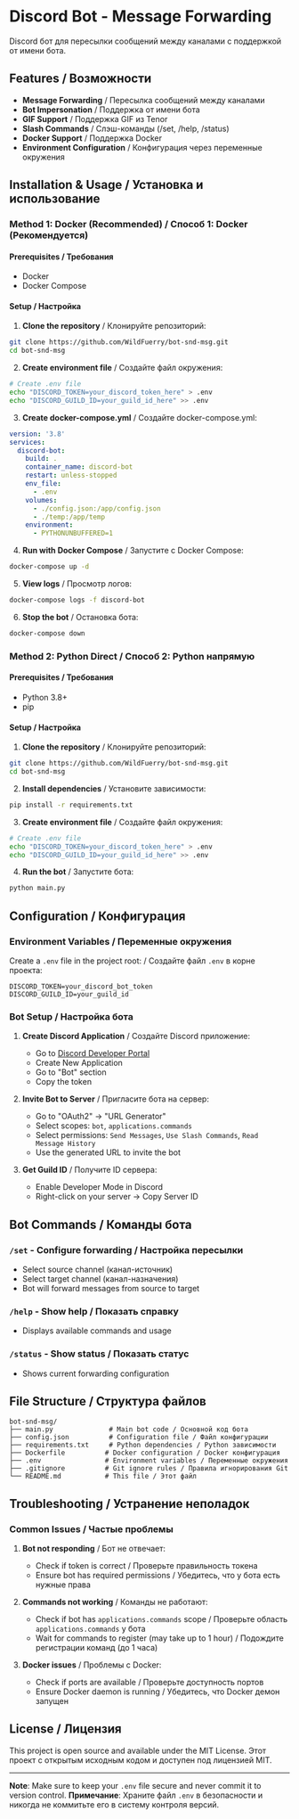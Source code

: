 # Discord Bot - Message Forwarding

Discord бот для пересылки сообщений между каналами с поддержкой от имени бота.

## Features / Возможности

- **Message Forwarding** / Пересылка сообщений между каналами
- **Bot Impersonation** / Поддержка от имени бота
- **GIF Support** / Поддержка GIF из Tenor
- **Slash Commands** / Слэш-команды (/set, /help, /status)
- **Docker Support** / Поддержка Docker
- **Environment Configuration** / Конфигурация через переменные окружения

## Installation & Usage / Установка и использование

### Method 1: Docker (Recommended) / Способ 1: Docker (Рекомендуется)

#### Prerequisites / Требования
- Docker
- Docker Compose

#### Setup / Настройка

1. **Clone the repository** / Клонируйте репозиторий:
```bash
git clone https://github.com/WildFuerry/bot-snd-msg.git
cd bot-snd-msg
```

2. **Create environment file** / Создайте файл окружения:
```bash
# Create .env file
echo "DISCORD_TOKEN=your_discord_token_here" > .env
echo "DISCORD_GUILD_ID=your_guild_id_here" >> .env
```

3. **Create docker-compose.yml** / Создайте docker-compose.yml:
```yaml
version: '3.8'
services:
  discord-bot:
    build: .
    container_name: discord-bot
    restart: unless-stopped
    env_file:
      - .env
    volumes:
      - ./config.json:/app/config.json
      - ./temp:/app/temp
    environment:
      - PYTHONUNBUFFERED=1
```

4. **Run with Docker Compose** / Запустите с Docker Compose:
```bash
docker-compose up -d
```

5. **View logs** / Просмотр логов:
```bash
docker-compose logs -f discord-bot
```

6. **Stop the bot** / Остановка бота:
```bash
docker-compose down
```

### Method 2: Python Direct / Способ 2: Python напрямую

#### Prerequisites / Требования
- Python 3.8+
- pip

#### Setup / Настройка

1. **Clone the repository** / Клонируйте репозиторий:
```bash
git clone https://github.com/WildFuerry/bot-snd-msg.git
cd bot-snd-msg
```

2. **Install dependencies** / Установите зависимости:
```bash
pip install -r requirements.txt
```

3. **Create environment file** / Создайте файл окружения:
```bash
# Create .env file
echo "DISCORD_TOKEN=your_discord_token_here" > .env
echo "DISCORD_GUILD_ID=your_guild_id_here" >> .env
```

4. **Run the bot** / Запустите бота:
```bash
python main.py
```

## Configuration / Конфигурация

### Environment Variables / Переменные окружения

Create a `.env` file in the project root: / Создайте файл `.env` в корне проекта:

```env
DISCORD_TOKEN=your_discord_bot_token
DISCORD_GUILD_ID=your_guild_id
```

### Bot Setup / Настройка бота

1. **Create Discord Application** / Создайте Discord приложение:
   - Go to [Discord Developer Portal](https://discord.com/developers/applications)
   - Create New Application
   - Go to "Bot" section
   - Copy the token

2. **Invite Bot to Server** / Пригласите бота на сервер:
   - Go to "OAuth2" → "URL Generator"
   - Select scopes: `bot`, `applications.commands`
   - Select permissions: `Send Messages`, `Use Slash Commands`, `Read Message History`
   - Use the generated URL to invite the bot

3. **Get Guild ID** / Получите ID сервера:
   - Enable Developer Mode in Discord
   - Right-click on your server → Copy Server ID

## Bot Commands / Команды бота

### `/set` - Configure forwarding / Настройка пересылки
- Select source channel (канал-источник)
- Select target channel (канал-назначения)
- Bot will forward messages from source to target

### `/help` - Show help / Показать справку
- Displays available commands and usage

### `/status` - Show status / Показать статус
- Shows current forwarding configuration

## File Structure / Структура файлов

```
bot-snd-msg/
├── main.py              # Main bot code / Основной код бота
├── config.json          # Configuration file / Файл конфигурации
├── requirements.txt     # Python dependencies / Python зависимости
├── Dockerfile          # Docker configuration / Docker конфигурация
├── .env                # Environment variables / Переменные окружения
├── .gitignore          # Git ignore rules / Правила игнорирования Git
└── README.md           # This file / Этот файл
```

## Troubleshooting / Устранение неполадок

### Common Issues / Частые проблемы

1. **Bot not responding** / Бот не отвечает:
   - Check if token is correct / Проверьте правильность токена
   - Ensure bot has required permissions / Убедитесь, что у бота есть нужные права

2. **Commands not working** / Команды не работают:
   - Check if bot has `applications.commands` scope / Проверьте область `applications.commands` у бота
   - Wait for commands to register (may take up to 1 hour) / Подождите регистрации команд (до 1 часа)

3. **Docker issues** / Проблемы с Docker:
   - Check if ports are available / Проверьте доступность портов
   - Ensure Docker daemon is running / Убедитесь, что Docker демон запущен

## License / Лицензия

This project is open source and available under the MIT License.
Этот проект с открытым исходным кодом и доступен под лицензией MIT.

---

**Note**: Make sure to keep your `.env` file secure and never commit it to version control.
**Примечание**: Храните файл `.env` в безопасности и никогда не коммитьте его в систему контроля версий. 